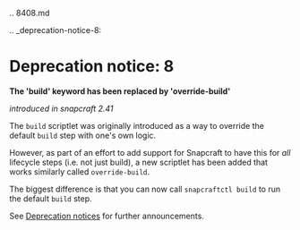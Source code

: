 .. 8408.md

.. _deprecation-notice-8:

# Deprecation notice: 8

**The 'build' keyword has been replaced by 'override-build'**

_introduced in snapcraft 2.41_

The `build` scriptlet was originally introduced as a way to override the default `build` step with one's own logic.

However, as part of an effort to add support for Snapcraft to have this for _all_ lifecycle steps (i.e. not just build), a new scriptlet has been added that works similarly called `override-build`.

The biggest difference is that you can now call `snapcraftctl build` to run the default `build` step.

See [Deprecation notices](/t/deprecation-notices/8396/2)  for further announcements.